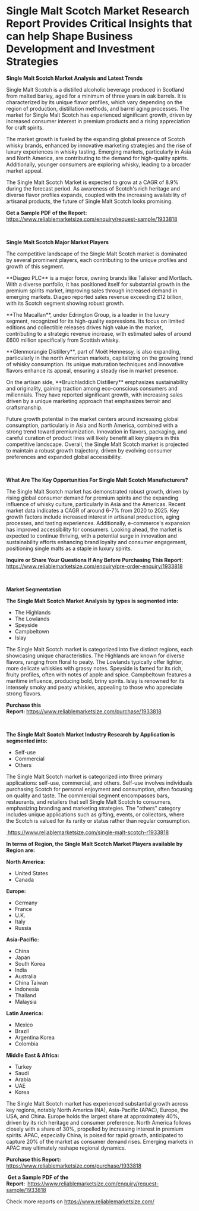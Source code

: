 <p><h1>Single Malt Scotch Market Research Report Provides Critical Insights that can help Shape Business Development and Investment Strategies</h1></p><p><strong>Single Malt Scotch Market Analysis and Latest Trends</strong></p>
<p><p>Single Malt Scotch is a distilled alcoholic beverage produced in Scotland from malted barley, aged for a minimum of three years in oak barrels. It is characterized by its unique flavor profiles, which vary depending on the region of production, distillation methods, and barrel aging processes. The market for Single Malt Scotch has experienced significant growth, driven by increased consumer interest in premium products and a rising appreciation for craft spirits. </p><p>The market growth is fueled by the expanding global presence of Scotch whisky brands, enhanced by innovative marketing strategies and the rise of luxury experiences in whisky tasting. Emerging markets, particularly in Asia and North America, are contributing to the demand for high-quality spirits. Additionally, younger consumers are exploring whisky, leading to a broader market appeal. </p><p>The Single Malt Scotch Market is expected to grow at a CAGR of 8.9% during the forecast period. As awareness of Scotch's rich heritage and diverse flavor profiles expands, coupled with the increasing availability of artisanal products, the future of Single Malt Scotch looks promising.</p></p>
<p><strong>Get a Sample PDF of the Report:&nbsp;</strong> <a href="https://www.reliablemarketsize.com/enquiry/request-sample/1933818?utm_campaign=3553&utm_medium=2&utm_source=Github&utm_content=ia&utm_term=07042025&utm_id=single-malt-scotch">https://www.reliablemarketsize.com/enquiry/request-sample/1933818</a></p>
<p>&nbsp;</p>
<p><strong>Single Malt Scotch Major Market Players</strong></p>
<p><p>The competitive landscape of the Single Malt Scotch market is dominated by several prominent players, each contributing to the unique profiles and growth of this segment. </p><p>**Diageo PLC** is a major force, owning brands like Talisker and Mortlach. With a diverse portfolio, it has positioned itself for substantial growth in the premium spirits market, improving sales through increased demand in emerging markets. Diageo reported sales revenue exceeding £12 billion, with its Scotch segment showing robust growth.</p><p>**The Macallan**, under Edrington Group, is a leader in the luxury segment, recognized for its high-quality expressions. Its focus on limited editions and collectible releases drives high value in the market, contributing to a strategic revenue increase, with estimated sales of around £600 million specifically from Scottish whisky.</p><p>**Glenmorangie Distillery**, part of Moët Hennessy, is also expanding, particularly in the north American markets, capitalizing on the growing trend of whisky consumption. Its unique maturation techniques and innovative flavors enhance its appeal, ensuring a steady rise in market presence.</p><p>On the artisan side, **Bruichladdich Distillery** emphasizes sustainability and originality, gaining traction among eco-conscious consumers and millennials. They have reported significant growth, with increasing sales driven by a unique marketing approach that emphasizes terroir and craftsmanship.</p><p>Future growth potential in the market centers around increasing global consumption, particularly in Asia and North America, combined with a strong trend toward premiumization. Innovation in flavors, packaging, and careful curation of product lines will likely benefit all key players in this competitive landscape. Overall, the Single Malt Scotch market is projected to maintain a robust growth trajectory, driven by evolving consumer preferences and expanded global accessibility.</p></p>
<p>&nbsp;</p>
<p><strong>What Are The Key Opportunities For Single Malt Scotch Manufacturers?</strong></p>
<p><p>The Single Malt Scotch market has demonstrated robust growth, driven by rising global consumer demand for premium spirits and the expanding influence of whisky culture, particularly in Asia and the Americas. Recent market data indicates a CAGR of around 6-7% from 2020 to 2025. Key growth factors include increased interest in artisanal production, aging processes, and tasting experiences. Additionally, e-commerce's expansion has improved accessibility for consumers. Looking ahead, the market is expected to continue thriving, with a potential surge in innovation and sustainability efforts enhancing brand loyalty and consumer engagement, positioning single malts as a staple in luxury spirits.</p></p>
<p><strong>Inquire or Share Your Questions If Any Before Purchasing This Report:</strong> <a href="https://www.reliablemarketsize.com/enquiry/pre-order-enquiry/1933818?utm_campaign=3553&utm_medium=2&utm_source=Github&utm_content=ia&utm_term=07042025&utm_id=single-malt-scotch">https://www.reliablemarketsize.com/enquiry/pre-order-enquiry/1933818</a></p>
<p>&nbsp;</p>
<p><strong>Market Segmentation</strong></p>
<p><strong>The Single Malt Scotch Market Analysis by types is segmented into:</strong></p>
<p><ul><li>The Highlands</li><li>The Lowlands</li><li>Speyside</li><li>Campbeltown</li><li>Islay</li></ul></p>
<p><p>The Single Malt Scotch market is categorized into five distinct regions, each showcasing unique characteristics. The Highlands are known for diverse flavors, ranging from floral to peaty. The Lowlands typically offer lighter, more delicate whiskies with grassy notes. Speyside is famed for its rich, fruity profiles, often with notes of apple and spice. Campbeltown features a maritime influence, producing bold, briny spirits. Islay is renowned for its intensely smoky and peaty whiskies, appealing to those who appreciate strong flavors.</p></p>
<p><strong>Purchase this Report:&nbsp;</strong><a href="https://www.reliablemarketsize.com/purchase/1933818?utm_campaign=3553&utm_medium=2&utm_source=Github&utm_content=ia&utm_term=07042025&utm_id=single-malt-scotch">https://www.reliablemarketsize.com/purchase/1933818</a></p>
<p>&nbsp;</p>
<p><strong>The Single Malt Scotch Market Industry Research by Application is segmented into:</strong></p>
<p><ul><li>Self-use</li><li>Commercial</li><li>Others</li></ul></p>
<p><p>The Single Malt Scotch market is categorized into three primary applications: self-use, commercial, and others. Self-use involves individuals purchasing Scotch for personal enjoyment and consumption, often focusing on quality and taste. The commercial segment encompasses bars, restaurants, and retailers that sell Single Malt Scotch to consumers, emphasizing branding and marketing strategies. The "others" category includes unique applications such as gifting, events, or collectors, where the Scotch is valued for its rarity or status rather than regular consumption.</p></p>
<p><a href="https://www.reliablemarketsize.com/single-malt-scotch-r1933818?utm_campaign=3553&utm_medium=2&utm_source=Github&utm_content=ia&utm_term=07042025&utm_id=single-malt-scotch">&nbsp;https://www.reliablemarketsize.com/single-malt-scotch-r1933818</a></p>
<p><strong>In terms of Region, the Single Malt Scotch Market Players available by Region are:</strong></p>
<p>
    <p> <strong> North America: </strong>
        <ul>
            <li>United States</li>
            <li>Canada</li>
        </ul>
        </p> 
    <p> <strong> Europe: </strong>
        <ul>
            <li>Germany</li>
            <li>France</li>
            <li>U.K.</li>
            <li>Italy</li>
            <li>Russia</li>
        </ul>
        </p> 
    <p> <strong> Asia-Pacific: </strong>
        <ul>
            <li>China</li>
            <li>Japan</li>
            <li>South Korea</li>
            <li>India</li>
            <li>Australia</li>
            <li>China Taiwan</li>
            <li>Indonesia</li>
            <li>Thailand</li>
            <li>Malaysia</li>
        </ul>
        </p> 
    <p> <strong> Latin America: </strong>
        <ul>
            <li>Mexico</li>
            <li>Brazil</li>
            <li>Argentina Korea</li>
            <li>Colombia</li>
        </ul>
        </p> 
    <p> <strong> Middle East & Africa: </strong>
        <ul>
            <li>Turkey</li>
            <li>Saudi</li>
            <li>Arabia</li>
            <li>UAE</li>
            <li>Korea</li>
        </ul>
    </p>
    </p>
<p><p>The Single Malt Scotch market has experienced substantial growth across key regions, notably North America (NA), Asia-Pacific (APAC), Europe, the USA, and China. Europe holds the largest share at approximately 40%, driven by its rich heritage and consumer preference. North America follows closely with a share of 30%, propelled by increasing interest in premium spirits. APAC, especially China, is poised for rapid growth, anticipated to capture 20% of the market as consumer demand rises. Emerging markets in APAC may ultimately reshape regional dynamics.</p></p>
<p><strong>Purchase this Report: </strong><a href="https://www.reliablemarketsize.com/purchase/1933818?utm_campaign=3553&utm_medium=2&utm_source=Github&utm_content=ia&utm_term=07042025&utm_id=single-malt-scotch">https://www.reliablemarketsize.com/purchase/1933818</a></p>
<p>&nbsp;<strong>Get a Sample PDF of the Report:&nbsp;&nbsp;</strong><a href="https://www.reliablemarketsize.com/enquiry/request-sample/1933818?utm_campaign=3553&utm_medium=2&utm_source=Github&utm_content=ia&utm_term=07042025&utm_id=single-malt-scotch">https://www.reliablemarketsize.com/enquiry/request-sample/1933818</a></p>
<p><strong></strong></p>
<p>Check more reports on <a href="https://www.reliablemarketsize.com/?utm_campaign=3553&utm_medium=2&utm_source=Github&utm_content=ia&utm_term=07042025&utm_id=single-malt-scotch">https://www.reliablemarketsize.com/</a></p>